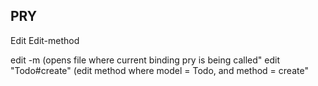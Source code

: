 
PRY
---
Edit
Edit-method

edit -m (opens file where current binding pry is being called"
edit "Todo#create" (edit method where model = Todo, and method = create"

